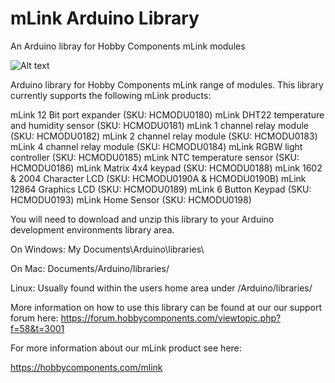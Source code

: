 # mLink Arduino Library
An Arduino libray for Hobby Components mLink modules

![Alt text](https://hobbycomponents.com/images/forum/mLink/HCMODU0193_4_1024.jpg "mLink_example")


Arduino library for Hobby Components mLink range of modules. This library currently supports the following mLink products:

mLink 12 Bit port expander (SKU: HCMODU0180)
mLink DHT22 temperature and humidity sensor (SKU: HCMODU0181)
mLink 1 channel relay module (SKU: HCMODU0182)
mLink 2 channel relay module (SKU: HCMODU0183)
mLink 4 channel relay module (SKU: HCMODU0184)
mLink RGBW light controller (SKU: HCMODU0185)
mLink NTC temperature sensor (SKU: HCMODU0186)
mLink Matrix 4x4 keypad (SKU: HCMODU0188)
mLink 1602 & 2004 Character LCD (SKU: HCMODU0190A & HCMODU0190B)
mLink 12864 Graphics LCD (SKU: HCMODU0189)
mLink 6 Button Keypad (SKU: HCMODU0193)
mLink Home Sensor (SKU: HCMODU0198)


You will need to download and unzip this library to your Arduino development environments library area.

On Windows:
My Documents\Arduino\libraries\

On Mac:
Documents/Arduino/libraries/

Linux:
Usually found within the users home area under /Arduino/libraries/



More information on how to use this library can be found at our our support forum here:
https://forum.hobbycomponents.com/viewtopic.php?f=58&t=3001

For more information about our mLink product see here:

https://hobbycomponents.com/mlink